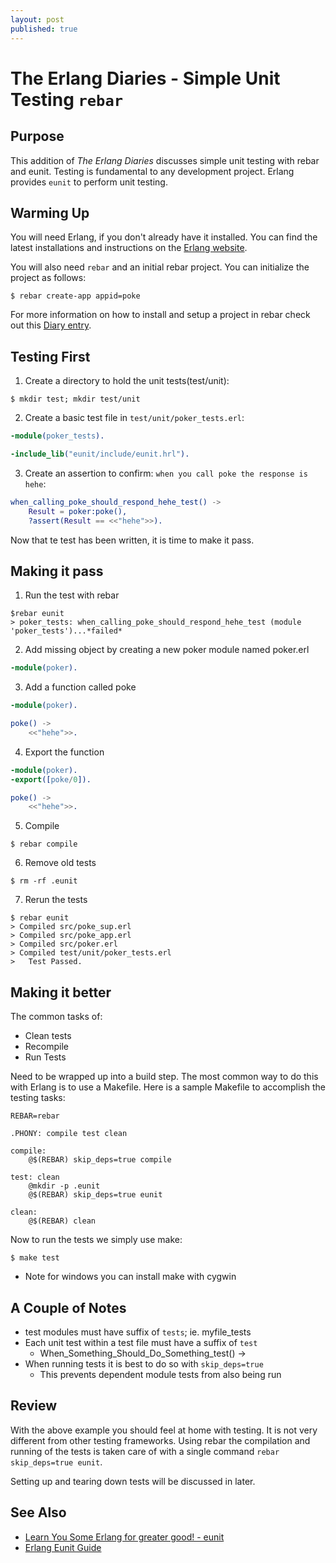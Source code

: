 ```yaml
---
layout: post
published: true
---
```

# The Erlang Diaries - Simple Unit Testing `rebar`

## Purpose

This addition of *The Erlang Diaries* discusses simple unit testing with rebar and eunit.  Testing is fundamental to any development project.  Erlang provides `eunit` to perform unit testing.  

## Warming Up

You will need Erlang, if you don't already have it installed.  You can find the latest installations and instructions on the [Erlang website](http://www.erlang.org/download.html).

You will also need `rebar` and an initial rebar project.  You can initialize the project as follows:

```
$ rebar create-app appid=poke
```

For more information on how to install and setup a project in rebar check out this [Diary entry](http://tjchaplin.github.io/2015/03/05/The-Erlang-Diaries---Installing-rebar.html).

## Testing First

1. Create a directory to hold the unit tests(test/unit):

```
$ mkdir test; mkdir test/unit
```

2. Create a basic test file in `test/unit/poker_tests.erl`:

```erl
-module(poker_tests).

-include_lib("eunit/include/eunit.hrl").
```

3. Create an assertion to confirm: `when you call poke the response is hehe`:

```erl
when_calling_poke_should_respond_hehe_test() ->
	Result = poker:poke(),
	?assert(Result == <<"hehe">>).
```

Now that te test has been written, it is time to make it pass.

## Making it pass

1. Run the test with rebar

```
$rebar eunit
> poker_tests: when_calling_poke_should_respond_hehe_test (module 'poker_tests')...*failed*
```

2. Add missing object by creating a new poker module named poker.erl

```erl
-module(poker).
```

3. Add a function called poke

```erl
-module(poker).

poke() ->
	<<"hehe">>.
```

4. Export the function

```erl
-module(poker).
-export([poke/0]).

poke() ->
	<<"hehe">>.
```

5. Compile 

```
$ rebar compile
```

6. Remove old tests

```
$ rm -rf .eunit
```

7. Rerun the tests

```
$ rebar eunit
> Compiled src/poke_sup.erl
> Compiled src/poke_app.erl
> Compiled src/poker.erl
> Compiled test/unit/poker_tests.erl
>	Test Passed.
```

## Making it better

The common tasks of:
* Clean tests
* Recompile
* Run Tests

Need to be wrapped up into a build step.  The most common way to do 
this with Erlang is to use a Makefile.  Here is a sample Makefile to accomplish the testing tasks:

```
REBAR=rebar

.PHONY: compile test clean

compile:
	@$(REBAR) skip_deps=true compile

test: clean
	@mkdir -p .eunit
	@$(REBAR) skip_deps=true eunit

clean:
	@$(REBAR) clean
``` 

Now to run the tests we simply use make:

```
$ make test
```

* Note for windows you can install make with cygwin

## A Couple of Notes
* test modules must have suffix of `tests`; ie. myfile_tests
* Each unit test within a test file must have a suffix of `test`
	* When_Something_Should_Do_Something_test() -> 
* When running tests it is best to do so with `skip_deps=true`
	* This prevents dependent module tests from also being run

## Review

With the above example you should feel at home with testing.  It is not very different from other testing frameworks.  Using rebar the compilation and running of the tests is taken care of with a single command `rebar skip_deps=true eunit`.

Setting up and tearing down tests will be discussed in later.

## See Also

* [Learn You Some Erlang for greater good! - eunit](http://learnyousomeerlang.com/eunit)
* [Erlang Eunit Guide](http://www.erlang.org/doc/apps/eunit/chapter.html)